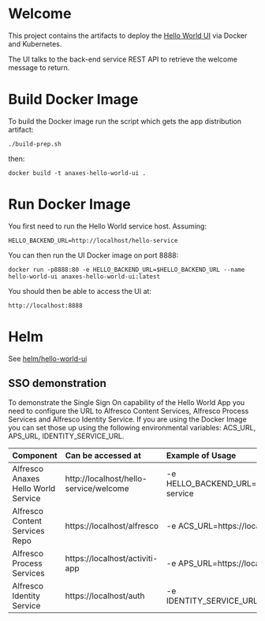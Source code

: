 # Welcome

This project contains the artifacts to deploy the [Hello World UI](https://github.com/Alfresco/alfresco-anaxes-hello-world-ui) via Docker and Kubernetes.

The UI talks to the back-end service REST API to retrieve the welcome message to return.

# Build Docker Image

To build the Docker image run the script which gets the app distribution artifact:

    ./build-prep.sh

then:

    docker build -t anaxes-hello-world-ui .

# Run Docker Image

You first need to run the Hello World service host.  Assuming:

    HELLO_BACKEND_URL=http://localhost/hello-service

You can then run the UI Docker image on port 8888:

    docker run -p8888:80 -e HELLO_BACKEND_URL=$HELLO_BACKEND_URL --name hello-world-ui anaxes-hello-world-ui:latest

You should then be able to access the UI at:

    http://localhost:8888

# Helm

See [helm/hello-world-ui](helm/hello-world-ui)

## SSO demonstration

To demonstrate the Single Sign On capability of the Hello World App you need to configure the URL to Alfresco Content Services, Alfresco Process Services and Alfresco Identity Service. If you are using the Docker Image you can set those up using the following environmental variables: ACS_URL, APS_URL, IDENTITY_SERVICE_URL.

| Component   | Can be accessed at | Example of Usage |
| ------------|:----------- | :---------------------- |
| Alfresco Anaxes Hello World Service      | http://localhost/hello-service/welcome     | -e HELLO_BACKEND_URL=http://localhost/hello-service |
| Alfresco Content Services Repo | https://localhost/alfresco      | -e ACS_URL=https://localhost/alfresco |
| Alfresco Process Services     | https://localhost/activiti-app       | -e APS_URL=https://localhost/activiti-app |
| Alfresco Identity Service        | https://localhost/auth        | -e IDENTITY_SERVICE_URL=https://localhost/auth |

